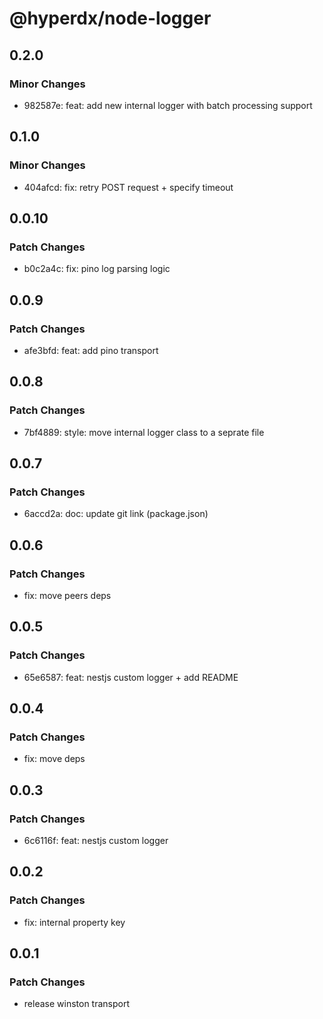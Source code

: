 # @hyperdx/node-logger

## 0.2.0

### Minor Changes

- 982587e: feat: add new internal logger with batch processing support

## 0.1.0

### Minor Changes

- 404afcd: fix: retry POST request + specify timeout

## 0.0.10

### Patch Changes

- b0c2a4c: fix: pino log parsing logic

## 0.0.9

### Patch Changes

- afe3bfd: feat: add pino transport

## 0.0.8

### Patch Changes

- 7bf4889: style: move internal logger class to a seprate file

## 0.0.7

### Patch Changes

- 6accd2a: doc: update git link (package.json)

## 0.0.6

### Patch Changes

- fix: move peers deps

## 0.0.5

### Patch Changes

- 65e6587: feat: nestjs custom logger + add README

## 0.0.4

### Patch Changes

- fix: move deps

## 0.0.3

### Patch Changes

- 6c6116f: feat: nestjs custom logger

## 0.0.2

### Patch Changes

- fix: internal property key

## 0.0.1

### Patch Changes

- release winston transport
